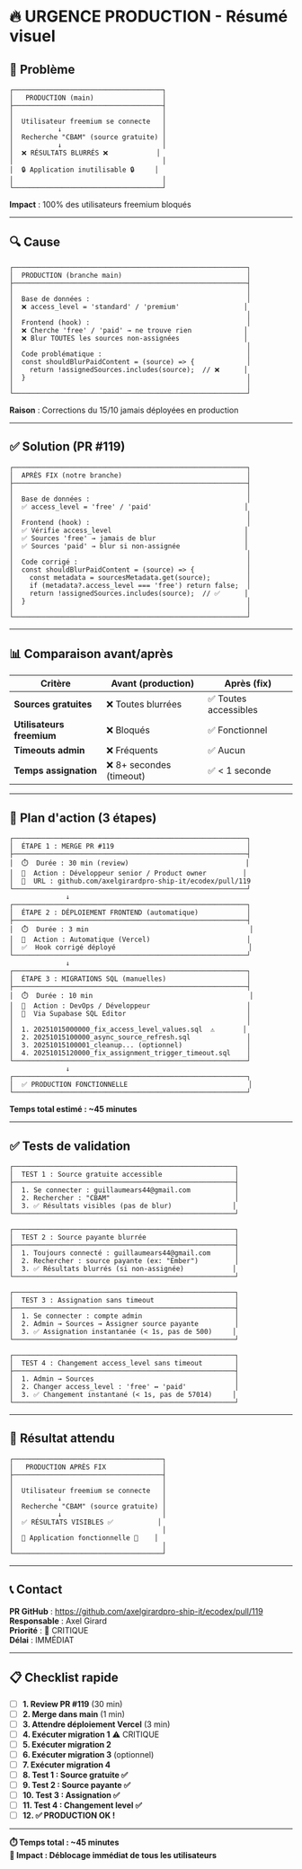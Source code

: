 # 🔥 URGENCE PRODUCTION - Résumé visuel

## 🚨 Problème

```
┌─────────────────────────────────────┐
│   PRODUCTION (main)                 │
├─────────────────────────────────────┤
│                                     │
│  Utilisateur freemium se connecte   │
│           ↓                         │
│  Recherche "CBAM" (source gratuite) │
│           ↓                         │
│  ❌ RÉSULTATS BLURRÉS ❌            │
│                                     │
│  🔒 Application inutilisable 🔒     │
│                                     │
└─────────────────────────────────────┘
```

**Impact** : 100% des utilisateurs freemium bloqués

---

## 🔍 Cause

```
┌──────────────────────────────────────────────────────────┐
│  PRODUCTION (branche main)                               │
├──────────────────────────────────────────────────────────┤
│                                                          │
│  Base de données :                                       │
│  ❌ access_level = 'standard' / 'premium'                │
│                                                          │
│  Frontend (hook) :                                       │
│  ❌ Cherche 'free' / 'paid' → ne trouve rien             │
│  ❌ Blur TOUTES les sources non-assignées                │
│                                                          │
│  Code problématique :                                    │
│  const shouldBlurPaidContent = (source) => {             │
│    return !assignedSources.includes(source);  // ❌      │
│  }                                                       │
│                                                          │
└──────────────────────────────────────────────────────────┘
```

**Raison** : Corrections du 15/10 jamais déployées en production

---

## ✅ Solution (PR #119)

```
┌──────────────────────────────────────────────────────────┐
│  APRÈS FIX (notre branche)                               │
├──────────────────────────────────────────────────────────┤
│                                                          │
│  Base de données :                                       │
│  ✅ access_level = 'free' / 'paid'                       │
│                                                          │
│  Frontend (hook) :                                       │
│  ✅ Vérifie access_level                                 │
│  ✅ Sources 'free' → jamais de blur                      │
│  ✅ Sources 'paid' → blur si non-assignée                │
│                                                          │
│  Code corrigé :                                          │
│  const shouldBlurPaidContent = (source) => {             │
│    const metadata = sourcesMetadata.get(source);         │
│    if (metadata?.access_level === 'free') return false;  │
│    return !assignedSources.includes(source);  // ✅      │
│  }                                                       │
│                                                          │
└──────────────────────────────────────────────────────────┘
```

---

## 📊 Comparaison avant/après

| Critère | Avant (production) | Après (fix) |
|---------|-------------------|-------------|
| **Sources gratuites** | ❌ Toutes blurrées | ✅ Toutes accessibles |
| **Utilisateurs freemium** | ❌ Bloqués | ✅ Fonctionnel |
| **Timeouts admin** | ❌ Fréquents | ✅ Aucun |
| **Temps assignation** | ❌ 8+ secondes (timeout) | ✅ < 1 seconde |

---

## 🚀 Plan d'action (3 étapes)

```
┌──────────────────────────────────────────────────────────┐
│  ÉTAPE 1 : MERGE PR #119                                 │
├──────────────────────────────────────────────────────────┤
│  ⏱️  Durée : 30 min (review)                             │
│  👤  Action : Développeur senior / Product owner         │
│  🔗  URL : github.com/axelgirardpro-ship-it/ecodex/pull/119
└──────────────────────────────────────────────────────────┘
              ↓
┌──────────────────────────────────────────────────────────┐
│  ÉTAPE 2 : DÉPLOIEMENT FRONTEND (automatique)            │
├──────────────────────────────────────────────────────────┤
│  ⏱️  Durée : 3 min                                        │
│  👤  Action : Automatique (Vercel)                        │
│  ✅  Hook corrigé déployé                                 │
└──────────────────────────────────────────────────────────┘
              ↓
┌──────────────────────────────────────────────────────────┐
│  ÉTAPE 3 : MIGRATIONS SQL (manuelles)                    │
├──────────────────────────────────────────────────────────┤
│  ⏱️  Durée : 10 min                                       │
│  👤  Action : DevOps / Développeur                        │
│  📝  Via Supabase SQL Editor                              │
│                                                          │
│  1. 20251015000000_fix_access_level_values.sql  ⚠️       │
│  2. 20251015100000_async_source_refresh.sql              │
│  3. 20251015100001_cleanup... (optionnel)                │
│  4. 20251015120000_fix_assignment_trigger_timeout.sql    │
└──────────────────────────────────────────────────────────┘
              ↓
┌──────────────────────────────────────────────────────────┐
│  ✅ PRODUCTION FONCTIONNELLE                              │
└──────────────────────────────────────────────────────────┘
```

**Temps total estimé : ~45 minutes**

---

## ✅ Tests de validation

```
┌───────────────────────────────────────────────────────┐
│  TEST 1 : Source gratuite accessible                  │
├───────────────────────────────────────────────────────┤
│  1. Se connecter : guillaumears44@gmail.com           │
│  2. Rechercher : "CBAM"                               │
│  3. ✅ Résultats visibles (pas de blur)               │
└───────────────────────────────────────────────────────┘

┌───────────────────────────────────────────────────────┐
│  TEST 2 : Source payante blurrée                      │
├───────────────────────────────────────────────────────┤
│  1. Toujours connecté : guillaumears44@gmail.com      │
│  2. Rechercher : source payante (ex: "Ember")         │
│  3. ✅ Résultats blurrés (si non-assignée)            │
└───────────────────────────────────────────────────────┘

┌───────────────────────────────────────────────────────┐
│  TEST 3 : Assignation sans timeout                    │
├───────────────────────────────────────────────────────┤
│  1. Se connecter : compte admin                       │
│  2. Admin → Sources → Assigner source payante         │
│  3. ✅ Assignation instantanée (< 1s, pas de 500)     │
└───────────────────────────────────────────────────────┘

┌───────────────────────────────────────────────────────┐
│  TEST 4 : Changement access_level sans timeout        │
├───────────────────────────────────────────────────────┤
│  1. Admin → Sources                                   │
│  2. Changer access_level : 'free' ↔ 'paid'            │
│  3. ✅ Changement instantané (< 1s, pas de 57014)     │
└───────────────────────────────────────────────────────┘
```

---

## 🎯 Résultat attendu

```
┌─────────────────────────────────────┐
│   PRODUCTION APRÈS FIX              │
├─────────────────────────────────────┤
│                                     │
│  Utilisateur freemium se connecte   │
│           ↓                         │
│  Recherche "CBAM" (source gratuite) │
│           ↓                         │
│  ✅ RÉSULTATS VISIBLES ✅           │
│                                     │
│  🎉 Application fonctionnelle 🎉    │
│                                     │
└─────────────────────────────────────┘
```

---

## 📞 Contact

**PR GitHub** : https://github.com/axelgirardpro-ship-it/ecodex/pull/119  
**Responsable** : Axel Girard  
**Priorité** : 🔴 CRITIQUE  
**Délai** : IMMÉDIAT

---

## 📋 Checklist rapide

- [ ] **1. Review PR #119** (30 min)
- [ ] **2. Merge dans main** (1 min)
- [ ] **3. Attendre déploiement Vercel** (3 min)
- [ ] **4. Exécuter migration 1** ⚠️ CRITIQUE
- [ ] **5. Exécuter migration 2**
- [ ] **6. Exécuter migration 3** (optionnel)
- [ ] **7. Exécuter migration 4**
- [ ] **8. Test 1 : Source gratuite ✅**
- [ ] **9. Test 2 : Source payante ✅**
- [ ] **10. Test 3 : Assignation ✅**
- [ ] **11. Test 4 : Changement level ✅**
- [ ] **12. ✅ PRODUCTION OK !**

---

**⏱️ Temps total : ~45 minutes**  
**🎯 Impact : Déblocage immédiat de tous les utilisateurs**

